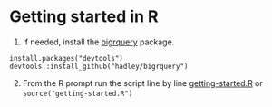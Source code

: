 # Getting started in R

 1. If needed, install the [bigrquery](https://github.com/hadley/bigrquery#authentication) package.
 
   ```
   install.packages("devtools")
   devtools::install_github("hadley/bigrquery")
   ```

 2. From the R prompt run the script line by line [getting-started.R](./getting-started.R) or `source("getting-started.R")`

